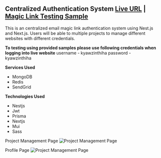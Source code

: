 ## Centralized Authentication System [Live URL](https://ceas.kyawzinthiha.dev) | [Magic Link Testing Sample](https://sample.ceas.kyawzinthiha.dev)

This is an centralized email magic link authentication system using Nest.js and Next.js. Users will be able to multiple projects to manage different websites with different credentials.

**To testing using provided samples please use following credentials when logging into live website**
username - kyawzinthiha
password - kyawzinthiha

**Services Used**

- MongoDB
- Redis
- SendGrid

**Technologies Used**

- Nestjs
- Jwt
- Prisma
- Nextjs
- Mui
- Sass

Project Management Page
![Project Management Page](https://web.assets.kyawzinthiha.com/github-images/web-auth.png)

Profile Page
![Project Management Page](https://web.assets.kyawzinthiha.com/github-images/web-auth-profile.png)
